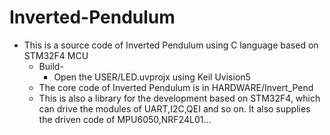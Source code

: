 # Inverted-Pendulum
   * This is a source code of Inverted Pendulum using C language based on STM32F4 MCU
      * Build-
         * Open the USER/LED.uvprojx using Keil Uvision5
      * The core code of Inverted Pendulum is in HARDWARE/Invert_Pend
      * This is also a library for the development based on STM32F4, which can drive the modules of UART,I2C,QEI and so on.
        It also supplies the driven code of MPU6050,NRF24L01...
